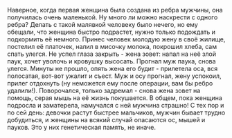   Наверное, когда первая женщина была создана из ребра мужчины, она получилась очень маленькой. Ну много ли можно наскрести с одного ребра? Делать с такой малявкой человеку было нечего, но ему обещали, что женщина быстро подрастет, нужно только подождать и подкормить её немного.
Принес человек молодую жену в своё жилище, постелил её платочек, налил в мисочку молока, покрошил хлеба, сам спать улегся. Не успел глаза закрыть - жена зовет: напал на неё злой паук, хочет уволочь и кровушку высосать. Прогнал муж паука, снова улегся. Минуты не прошло, опять жена его будит - прилетела оса, вся полосатая, вот-вот ужалит и съест. Муж и осу прогнал, жену успокоил, прилег отдохнуть (ну неможется ему после операции, вам бы ребро удалили!). Поворочался, только задремал - снова жена зовет на помощь, серая мышь на её жизнь покушается.
В общем, пока женщина подросла и заматерела, намучался с ней мужчина страшно!
С тех пор и по сей день:
 девочки растут быстрее мальчиков,
 мужчин бывает трудно добудиться,
 и женщины на всякий случай опасаются ос, мышей и пауков.
Это у них генетическая память, не иначе.    